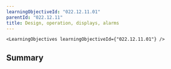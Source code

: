 ```yaml
---
learningObjectiveId: "022.12.11.01"
parentId: "022.12.11"
title: Design, operation, displays, alarms
---
```


```tsx eval
<LearningObjectives learningObjectiveId={"022.12.11.01"} />
```

## Summary
